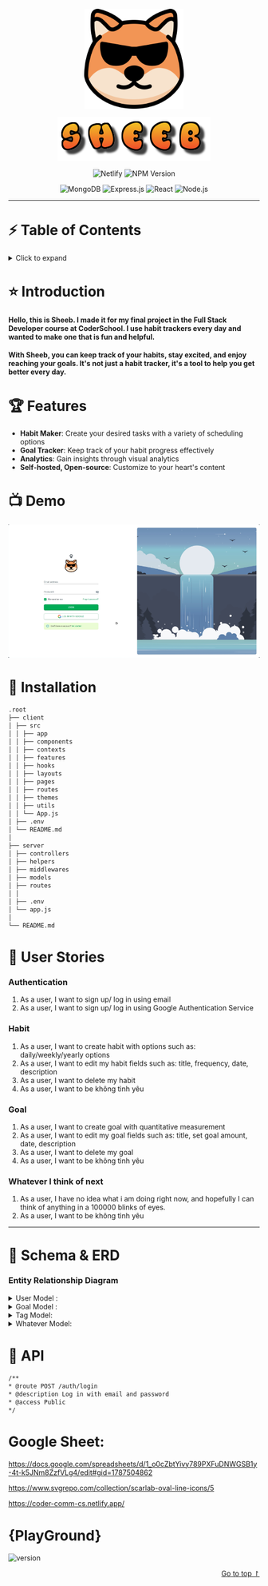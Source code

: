 <a id="top"></a>

<p align="center">
  <a href="https://github.com/blueleorio/FullStackFinalProject">
    <img src="https://github.com/blueleorio/FullStackFinalProject/blob/main/client/src/logo-light.png" alt="Logo" width="200"/>
  </a>
</p>
<p align="center">
  <a href="https://github.com/blueleorio/FullStackFinalProject">
    <img src="https://github.com/blueleorio/FullStackFinalProject/blob/main/client/src/cooltext455884642556665.png" alt="App Name"/>
  </a>
</p>
<p align="center">
  <img src="https://img.shields.io/netlify/601cb544-d7b0-4554-9cba-3739e51356e1?style=for-the-badge&logo=netlify" alt="Netlify"/>
  <img src="https://img.shields.io/npm/v/%40mui%2Fmaterial?style=for-the-badge&logo=mui&label=MUI" alt="NPM Version"/>
</p>
<p align="center">
  <img src="https://img.shields.io/badge/-MongoDB-47A248?logo=mongodb&logoColor=white&style=for-the-badge" alt="MongoDB"/>
  <img src="https://img.shields.io/badge/-Express.js-000000?logo=express&logoColor=white&style=for-the-badge" alt="Express.js"/>
  <img src="https://img.shields.io/badge/-ReactJs-61DAFB?logo=react&logoColor=white&style=for-the-badge" alt="React"/>
  <img src="https://img.shields.io/badge/-Node.js-339933?logo=node.js&logoColor=white&style=for-the-badge" alt="Node.js"/>
</p>

---

# ⚡️ Table of Contents

<details>
<summary>Click to expand</summary>

1. [Project Introduction](#project-introduction)
2. [Installation](#installation)
3. [Usage](#usage)
4. [Contributing](#contributing)
5. [License](#license)
</details>

<a id="project-introduction"></a>

# ⭐️ Introduction

#### Hello, this is Sheeb. I made it for my final project in the Full Stack Developer course at CoderSchool. I use habit trackers every day and wanted to make one that is fun and helpful.

#### With Sheeb, you can keep track of your habits, stay excited, and enjoy reaching your goals. It's not just a habit tracker, it's a tool to help you get better every day.

# 🏆 Features

- **Habit Maker**: Create your desired tasks with a variety of scheduling options
- **Goal Tracker**: Keep track of your habit progress effectively
- **Analytics**: Gain insights through visual analytics
- **Self-hosted, Open-source**: Customize to your heart's content

# :tv: Demo

![Log In Page](./demo/LogInPage.png)

# :file_folder: Installation

```
.root
├── client
│ ├── src
│ │ ├── app
│ │ ├── components
│ │ ├── contexts
│ │ ├── features
│ │ ├── hooks
│ │ ├── layouts
│ │ ├── pages
│ │ ├── routes
│ │ ├── themes
│ │ ├── utils
│ │ └── App.js
│ ├── .env
│ └── README.md
│
├── server
│ ├── controllers
│ ├── helpers
│ ├── middlewares
│ ├── models
│ ├── routes
│ │
│ ├── .env
│ └── app.js
│
└── README.md
```

# :bell: User Stories

### Authentication

1. As a user, I want to sign up/ log in using email
2. As a user, I want to sign up/ log in using Google Authentication Service

### Habit

1. As a user, I want to create habit with options such as: daily/weekly/yearly options
2. As a user, I want to edit my habit fields such as: title, frequency, date, description
3. As a user, I want to delete my habit
4. As a user, I want to be không tình yêu

### Goal

1. As a user, I want to create goal with quantitative measurement
2. As a user, I want to edit my goal fields such as: title, set goal amount, date, description
3. As a user, I want to delete my goal
4. As a user, I want to be không tình yêu

### Whatever I think of next

1. As a user, I have no idea what i am doing right now, and hopefully I can think of anything in a 100000 blinks of eyes.
2. As a user, I want to be không tình yêu

---

# :triangular_ruler: Schema & ERD

### Entity Relationship Diagram

<details> 
<summary>User Model :</summary>

```js
const userSchema = new mongoose.Schema(
  {
    name: {
      type: String,
      required: true,
    },
    password: {
      type: String,
      required: true,
      select: false,
    },
    email: {
      type: String,
      required: true,
      unique: true,
    },
    phoneNumber: {
      type: String,
      default: "",
    },
    avatarUrl: {
      type: String,
      default: "",
    },
    aboutMe: {
      type: String,
      default: "",
    },
    address: {
      type: String,
      default: "",
    },
    city: {
      type: String,
      default: "",
    },
    country: {
      type: String,
      default: "",
    },
    habits: [
      {
        type: mongoose.Schema.Types.ObjectId,
        ref: "Habit",
      },
    ],
    goals: [
      {
        type: mongoose.Schema.Types.ObjectId,
        ref: "Goal",
      },
    ],
    providers: {
      type: String,
      enum: ["local", "google"],
      default: "local",
    },
    isDeleted: {
      type: Boolean,
      default: false,
      select: false,
    },
  },
  {
    timestamps: true,
  }
);
```

</details>

<details> 
<summary>Goal Model :</summary>

```js
const goalSchema = mongoose.Schema(
  {
    name: {
      type: String,
      required: true,
    },
    description: {
      type: String,
    },
    targetDate: { type: Date, required: true },
    status: {
      type: String,
      enum: [
        "onTrack",
        "missed",
        "notStarted",
        "late",
        "abandoned",
        "completed",
      ],
      default: "onTrack",
    },
    counter: {
      type: Number,
      default: 0,
    },
    habitId: {
      type: mongoose.Schema.Types.ObjectId,
      ref: "Habit",
    },
    userId: {
      type: mongoose.Schema.Types.ObjectId,
      ref: "User",
    },
    deletedAt: Date,
    isDeleted: {
      type: Boolean,
      default: false,
      select: false,
    },
  },
  {
    timestamps: true,
  }
);
```

</details>

<details>
<summary>Tag Model: </summary>

```js
const tagSchema = mongoose.Schema(
  {
    name: {
      type: String,
      required: true,
      unique: true,
      trim: true,
      maxlength: 30,
      lowercase: true,
    },
    description: {
      type: String,
      default: "",
    },
    deletedAt: Date,
    isDeleted: {
      type: Boolean,
      default: false,
      select: false,
    },
  },
  {
    timestamps: true,
  }
);
```

## </details>

<details>
<summary>Whatever Model:</summary>
</details>

# :key: API

```
/**
* @route POST /auth/login
* @description Log in with email and password
* @access Public
*/
```

# Google Sheet:

https://docs.google.com/spreadsheets/d/1_o0cZbtYivy789PXFuDNWGSB1y-4t-k5JNm8ZzfVLg4/edit#gid=1787504862

https://www.svgrepo.com/collection/scarlab-oval-line-icons/5

https://coder-comm-cs.netlify.app/

# {PlayGround}

![version](https://img.shields.io/badge/version-1.0.0-blue)

<p align="right"><a href="#top">Go to top ↾</a></p>

<!-- Repository -->

[repo_url]: https://github.com/blueleorio/FullStackFinalProject
[repo_logo_img]: https://github.com/blueleorio/FullStackFinalProject/blob/main/client/src/logo-light.png
